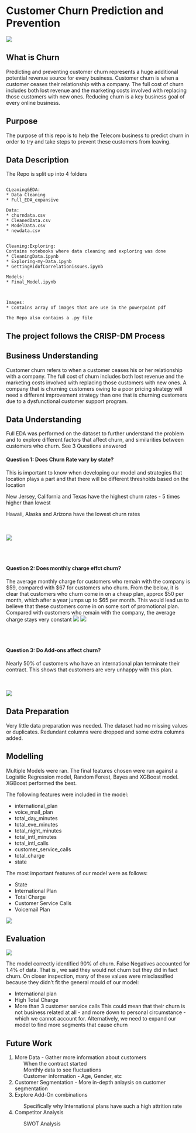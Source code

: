 # Customer Churn Prediction and Prevention

<img src ='/Images/churn.png' >


<h2>What is Churn</h2>
Predicting and preventing customer churn represents a huge additional potential revenue source for every business.
Customer churn is when a customer ceases their relationship with a company. The full cost of churn includes both lost revenue and the marketing costs involved with replacing those customers with new ones. Reducing churn is a key business goal of every online business.

<h2>Purpose</h2>
The purpose of this repo is to help the Telecom business to predict churn in order to try and take steps to prevent these customers from leaving.

<h2>Data Description</h2>
The Repo is split up into 4 folders 

```

CLeaning&EDA:
* Data Cleaning
* Full_EDA_expansive

Data:
* churndata.csv
* CleanedData.csv
* ModelData.csv
* newdata.csv


Cleaning:Exploring:
Contains notebooks where data cleaning and exploring was done
* CleaningData.ipynb
* Exploring-my-Data.ipynb
* GettingRidofCorrelationissues.ipynb 

Models:
* Final_Model.ipynb



Images:
* Contains array of images that are use in the powerpoint pdf

The Repo also contains a .py file

```

<h2> The project follows the CRISP-DM Process <h2>

<h2> Business Understanding </h2>
Customer churn refers to when a customer ceases his or her relationship with a company. The full cost of churn includes both lost revenue and the marketing costs involved with replacing those customers with new ones. 
A company that is churning customers owing to a poor pricing strategy will need a different improvement strategy than one that is churning customers due to a dysfunctional customer support program.

<h2> Data Understanding </h2>
Full EDA was performed on the dataset to further understand the problem and to explore different factors that affect churn, and similarities between customers who churn.
See 3 Questions answered 

<h4>Question 1: Does Churn Rate vary by state?</h4>
This is important to know when developing our model and strategies that location plays a part and that there will be different thresholds based on the location

New Jersey, California and Texas have the highest churn rates - 5 times higher than lowest

Hawaii, Alaska and Arizona have the lowest churn rates

<br>
 <br>
 <img src ='images/churnstate.png'>

<br>  <br>
<h4>Question 2: Does monthly charge effct churn?</h4>
The average monthly charge for customers who remain with the company is $59, compared with $67 for customers who churn. From the below, it is clear that customers who churn come in on a cheap plan, approx $50 per month, which after a year jumps up to $65 per month. This would lead us to believe that these customers come in on some sort of promotional plan. Compared with customers who remain with the company, the average charge stays very constant
<img src ='images/monthlycharge.png'>


<img src ='images/charge_tenor.png'>

<br>   <br>
<h4>Question 3: Do Add-ons affect churn?</h4>
Nearly 50% of customers who have an international plan terminate their contract. This shows that customers are very unhappy with this plan.

<br>  <br>
<img src ='images/addon.png'> 


<h2> Data Preparation</h2>
Very little data preparation was needed. The dataset had no missing values or duplicates. Redundant columns were dropped and some extra columns added.

<h2> Modelling </h2>
Multiple Models were ran. The final features chosen were run against a Logisitic Regression model, Random Forest, Bayes and XGBoost model. XGBoost performed the best.

The following features were included in the model:
* international_plan
* voice_mail_plan
* total_day_minutes 
* total_eve_minutes
* total_night_minutes
* total_intl_minutes
* total_intl_calls
* customer_service_calls
* total_charge
* state

The most important features of our model were as follows:
* State
* International Plan
* Total Charge
* Customer Service Calls
* Voicemail Plan

<img src ='images/featureimportance.png'>

<h2> Evaluation </h2>
<img src ='images/cm.png'>

The model correctly identified 90% of churn. False Negatives accounted for 1.4% of data. That is , we said they would not churn but they did in fact churn. On closer inspection, many of these values were misclassified because they didn’t fit the general mould of our model:
* International plan
* High Total Charge
* More than 3 customer service calls
This could mean that their churn is not business related at all - and more down to personal circumstance - which we cannot account for.
Alternatively, we need to expand our model to find more segments that cause churn


<h2>Future Work</h2>
<ol>
<li>More Data - Gather more information about customers
    <ul> When the contract started </ul>
    <ul> Monthly data to see fluctuations</ul>
    <ul> Customer information - Age, Gender, etc</ul>
    </li>

<li>Customer Segmentation  - More in-depth anlaysis on customer segmentation </li>
<li>Explore Add-On combinations</li>
 <ul> Specifically why International plans have such a high attrition rate</ul>
 <li>Competitor Analysis</li>
  <ul> SWOT Analysis</ul>
</ol>

